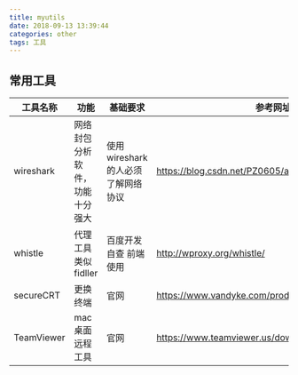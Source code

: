 ```yaml
---
title: myutils
date: 2018-09-13 13:39:44
categories: other
tags: 工具
---
```


## 常用工具

工具名称 | 功能 | 基础要求 | 参考网址
---------|---- | --------- | --------
wireshark | 网络封包分析软件，功能十分强大 | 使用wireshark的人必须了解网络协议 | https://blog.csdn.net/PZ0605/article/details/50418346
whistle | 代理工具 类似fidller | 百度开发 自查 前端使用 | http://wproxy.org/whistle/
secureCRT | 更换终端 | 官网 | https://www.vandyke.com/products/securecrt/
TeamViewer | mac 桌面远程工具  | 官网 | https://www.teamviewer.us/downloads/

